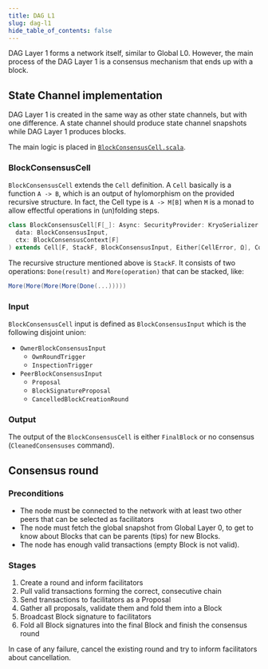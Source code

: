 ```yaml
---
title: DAG L1
slug: dag-l1
hide_table_of_contents: false
---
```


DAG Layer 1 forms a network itself, similar to Global L0. However, the main process of the DAG Layer 1 is a consensus mechanism that ends up with a block.

## State Channel implementation[](https://documents-hub.netlify.app/core-concepts/consensus/dag-layer-1/#state-channel-implementation)

DAG Layer 1 is created in the same way as other state channels, but with one difference. A state channel should produce state channel snapshots while DAG Layer 1 produces blocks.

The main logic is placed in [`BlockConsensusCell.scala`](https://github.com/Constellation-Labs/tessellation/blob/master/modules/dag-l1/src/main/scala/org/tessellation/dag/l1/domain/consensus/block/BlockConsensusCell.scala).

### BlockConsensusCell[](https://documents-hub.netlify.app/core-concepts/consensus/dag-layer-1/#blockconsensuscell)

`BlockConsensusCell` extends the `Cell` definition. A `Cell` basically is a function `A -> B`, which is an output of hylomorphism on the provided recursive structure. In fact, the Cell type is `A -> M[B]` when `M` is a monad to allow effectful operations in (un)folding steps.

```scala
class BlockConsensusCell[F[_]: Async: SecurityProvider: KryoSerializer: Random: Logger](
  data: BlockConsensusInput,
  ctx: BlockConsensusContext[F]
) extends Cell[F, StackF, BlockConsensusInput, Either[CellError, Ω], CoalgebraCommand](
```

The recursive structure mentioned above is `StackF`. It consists of two operations: `Done(result)` and `More(operation)` that can be stacked, like:

```scala
More(More(More(More(Done(...)))))
```

### Input[](https://documents-hub.netlify.app/core-concepts/consensus/dag-layer-1/#input)

`BlockConsensusCell` input is defined as `BlockConsensusInput` which is the following disjoint union:

- `OwnerBlockConsensusInput`
    - `OwnRoundTrigger`
    - `InspectionTrigger`
- `PeerBlockConsensusInput`
    - `Proposal`
    - `BlockSignatureProposal`
    - `CancelledBlockCreationRound`

### Output[](https://documents-hub.netlify.app/core-concepts/consensus/dag-layer-1/#output)

The output of the `BlockConsensusCell` is either `FinalBlock` or no consensus (`CleanedConsensuses` command).

## Consensus round[](https://documents-hub.netlify.app/core-concepts/consensus/dag-layer-1/#consensus-round)

### Preconditions[](https://documents-hub.netlify.app/core-concepts/consensus/dag-layer-1/#preconditions)

- The node must be connected to the network with at least two other peers that can be selected as facilitators
- The node must fetch the global snapshot from Global Layer 0, to get to know about Blocks that can be parents (tips) for new Blocks.
- The node has enough valid transactions (empty Block is not valid).

### Stages[](https://documents-hub.netlify.app/core-concepts/consensus/dag-layer-1/#stages)

1. Create a round and inform facilitators
2. Pull valid transactions forming the correct, consecutive chain
3. Send transactions to facilitators as a Proposal
4. Gather all proposals, validate them and fold them into a Block
5. Broadcast Block signature to facilitators
6. Fold all Block signatures into the final Block and finish the consensus round

In case of any failure, cancel the existing round and try to inform facilitators about cancellation.